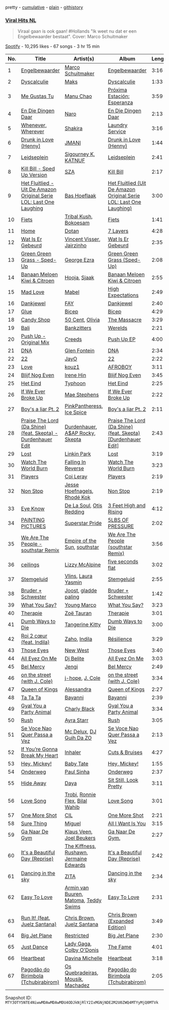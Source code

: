 pretty - [cumulative](/playlists/cumulative/37i9dQZF1DX7br4y32b7L8.md) - [plain](/playlists/plain/37i9dQZF1DX7br4y32b7L8) - [githistory](https://github.githistory.xyz/mackorone/spotify-playlist-archive/blob/main/playlists/plain/37i9dQZF1DX7br4y32b7L8)

### [Viral Hits NL](https://open.spotify.com/playlist/37i9dQZF1DX7br4y32b7L8)

> Viraal gaan is ook gaan! \#Hollands "Ik weet nu dat er een Engelbewaarder bestaat"\. Cover: Marco Schuitmaker

[Spotify](https://open.spotify.com/user/spotify) - 10,295 likes - 67 songs - 3 hr 15 min

| No. | Title | Artist(s) | Album | Length |
|---|---|---|---|---|
| 1 | [Engelbewaarder](https://open.spotify.com/track/2C2vSufLm1wLq2GjDH3iMh) | [Marco Schuitmaker](https://open.spotify.com/artist/5kukvi4C18gvtXbDS1eKjQ) | [Engelbewaarder](https://open.spotify.com/album/3c6Hst9lqpnnRRpEbP1RxH) | 3:16 |
| 2 | [Dyscalculie](https://open.spotify.com/track/0LNT7X2PU2gg8vpMZHC37n) | [Maks](https://open.spotify.com/artist/0s350tLzNbk3Vj7rwZHXSI) | [Dyscalculie](https://open.spotify.com/album/1hJBIeaY6hODwbYq0Zwsnk) | 1:33 |
| 3 | [Me Gustas Tu](https://open.spotify.com/track/6b37xrsNCWYIUphFBazqD6) | [Manu Chao](https://open.spotify.com/artist/6wH6iStAh4KIaWfuhf0NYM) | [Próxima Estación: Esperanza](https://open.spotify.com/album/4t1LLdXiWTfoywqricztFo) | 3:59 |
| 4 | [En Die Dingen Daar](https://open.spotify.com/track/5347LKOoRWFJxvxQY2SEAa) | [Naro](https://open.spotify.com/artist/5Kv6rQa5K5N440P21T9a0Y) | [En Die Dingen Daar](https://open.spotify.com/album/3Xh4eGqrVaSGTVtdvhgkv2) | 2:13 |
| 5 | [Whenever, Wherever](https://open.spotify.com/track/2lnzGkdtDj5mtlcOW2yRtG) | [Shakira](https://open.spotify.com/artist/0EmeFodog0BfCgMzAIvKQp) | [Laundry Service](https://open.spotify.com/album/4DyMK9x2gnmRkRa16zHaEV) | 3:16 |
| 6 | [Drunk in Love \(Henny\)](https://open.spotify.com/track/14xuT74kDW0LIPMsr5g5zf) | [JMANI](https://open.spotify.com/artist/1QR6WDewVzcY8JrxP5Gyj3) | [Drunk in Love \(Henny\)](https://open.spotify.com/album/3AUvqkp5zza0MWlpv5OAwn) | 1:44 |
| 7 | [Leidseplein](https://open.spotify.com/track/0Hi3vw8XJ14gs9zE721zmN) | [Sigourney K](https://open.spotify.com/artist/0JgazfmeUqlV0HSXvs7kvj), [KATNUF](https://open.spotify.com/artist/4xDh11zptvPADSQxvbiClo) | [Leidseplein](https://open.spotify.com/album/3qrxL8lc4PrftAnuTvxpgC) | 2:41 |
| 8 | [Kill Bill \- Sped Up Version](https://open.spotify.com/track/2ty6DmPnxVPpEFuB23XM0x) | [SZA](https://open.spotify.com/artist/7tYKF4w9nC0nq9CsPZTHyP) | [Kill Bill](https://open.spotify.com/album/63nEYsFMdabB1qkWCOhsv7) | 2:17 |
| 9 | [Het Fluitlied \- Uit De Amazon Original Serie LOL: Last One Laughing](https://open.spotify.com/track/5t1fL0fLCfDUvWnftRhGoh) | [Bas Hoeflaak](https://open.spotify.com/artist/3p0Geu5lSPEr8Z8rLopaTg) | [Het Fluitlied \(Uit De Amazon Original Serie LOL: Last One Laughing\)](https://open.spotify.com/album/3qU8G5qLcyDrg91GAjRqyt) | 3:00 |
| 10 | [Fiets](https://open.spotify.com/track/7dXXQRborTggr2w04Ofo1j) | [Tribal Kush](https://open.spotify.com/artist/7fr6F0dEvfSoZW3fJ5fvUD), [Bokoesam](https://open.spotify.com/artist/2NFWbreVmIEJG0iqIvLDOI) | [Fiets](https://open.spotify.com/album/7hqt1WB6yK6aqET4FW0yEg) | 1:41 |
| 11 | [Home](https://open.spotify.com/track/0BVUA3FXqQLvZb7r4T22NJ) | [Dotan](https://open.spotify.com/artist/1cwOthlzLBwN8Imbq7P71H) | [7 Layers](https://open.spotify.com/album/2rQtlZamCmgyyfXk30duG5) | 4:28 |
| 12 | [Wat Is Er Gebeurd](https://open.spotify.com/track/4SBsVlE0RPcONLZePOTpS5) | [Vincent Visser](https://open.spotify.com/artist/5Pt6RzzwjfVqE0TWHyK101), [Jairzinho](https://open.spotify.com/artist/4owt1GWUqAh4gsXT13roop) | [Wat Is Er Gebeurd](https://open.spotify.com/album/5QXDJtS4EHkcVK2mYYwCr7) | 2:35 |
| 13 | [Green Green Grass \- Sped\-Up](https://open.spotify.com/track/1gGeEcwqBNxVqjzjAWvS4N) | [George Ezra](https://open.spotify.com/artist/2ysnwxxNtSgbb9t1m2Ur4j) | [Green Green Grass \(Sped\-Up\)](https://open.spotify.com/album/147Dfr5kuQAK5bcNSuMDP0) | 2:08 |
| 14 | [Banaan Meloen Kiwi & Citroen](https://open.spotify.com/track/2PPViwxoP2YtX3S2BUxTdj) | [Hooja](https://open.spotify.com/artist/054fVwphDX8QB8Pm7IjRcL), [Sjaak](https://open.spotify.com/artist/2YjydjpJfm9VAtiV0XRmkm) | [Banaan Meloen Kiwi & Citroen](https://open.spotify.com/album/5pNo8aSlYbMJf9Nb3VZ2os) | 2:55 |
| 15 | [Mad Love](https://open.spotify.com/track/6ImEBuxsbuTowuHmg3Z2FO) | [Mabel](https://open.spotify.com/artist/1MIVXf74SZHmTIp4V4paH4) | [High Expectations](https://open.spotify.com/album/2X7koaJ4bojj8zMqacqIhW) | 2:49 |
| 16 | [Dankjewel](https://open.spotify.com/track/6qlsnYLcPkZFxv0t2Koko8) | [FAY](https://open.spotify.com/artist/2rYvyXWazKzVHanTL5GyCE) | [Dankjewel](https://open.spotify.com/album/4et19MNXHj4zo9e9IGCJlW) | 2:40 |
| 17 | [Glue](https://open.spotify.com/track/2aJDlirz6v2a4HREki98cP) | [Bicep](https://open.spotify.com/artist/73A3bLnfnz5BoQjb4gNCga) | [Bicep](https://open.spotify.com/album/4psDRFbIlUM1KUb1omccXo) | 4:29 |
| 18 | [Candy Shop](https://open.spotify.com/track/5D2mYZuzcgjpchVY1pmTPh) | [50 Cent](https://open.spotify.com/artist/3q7HBObVc0L8jNeTe5Gofh), [Olivia](https://open.spotify.com/artist/5YBSzuCs7WaFKNr7Bky0Uf) | [The Massacre](https://open.spotify.com/album/2pidzXTaHV4WaIJYRxKDCH) | 3:29 |
| 19 | [Bali](https://open.spotify.com/track/185P7rSD4EGHKzCerrvYtF) | [Bankzitters](https://open.spotify.com/artist/1g9nyCbUH0kbNgXAsw7tUB) | [Werelds](https://open.spotify.com/album/3t4KOvneZlS2VqTvEhvNPJ) | 2:21 |
| 20 | [Push Up \- Original Mix](https://open.spotify.com/track/0pfP5XgWsu3uDB6NygGBEq) | [Creeds](https://open.spotify.com/artist/2gW0M5fn2r7Lo4Hn1r8HZ5) | [Push Up EP](https://open.spotify.com/album/78XpOkI7hXvDvO0prSJJ4b) | 4:00 |
| 21 | [DNA](https://open.spotify.com/track/1CijnKFb3kqusDnNJrAJn1) | [Glen Fontein](https://open.spotify.com/artist/7oeQm1xiTWTKyq2DY42Hpq) | [DNA](https://open.spotify.com/album/4VFNlHIFWlwoknoAsJTyuu) | 2:34 |
| 22 | [22](https://open.spotify.com/track/1QxTmNDHFmgaxgAolqqgAD) | [JayO](https://open.spotify.com/artist/1IMENE2OCzsrXuu62aW1mD) | [22](https://open.spotify.com/album/4fAL4TmJZ3gnmfgYyM5vLC) | 2:22 |
| 23 | [Love](https://open.spotify.com/track/5zgOQGcG0oTDUQVc45q1BY) | [kouz1](https://open.spotify.com/artist/3siTsIx6IEreSUva7pVnZ8) | [AFROBOY](https://open.spotify.com/album/1kjMaJivlo6PglDSbF9gK1) | 3:11 |
| 24 | [Blijf Nog Even](https://open.spotify.com/track/1HjMwU04KY9TEeNG4MRC3S) | [Irene Hin](https://open.spotify.com/artist/1nn5bv6HhgES2y2qXam8ej) | [Blijf Nog Even](https://open.spotify.com/album/51tulVCxklGWd6DXqAtmIZ) | 3:45 |
| 25 | [Het Eind](https://open.spotify.com/track/2umHBbVBhktAVcU5U6L2BY) | [Typhoon](https://open.spotify.com/artist/6kBlEsdNeNW2qnmW56xDhx) | [Het Eind](https://open.spotify.com/album/2IsYJShE9eFjUwvkVuIOrG) | 2:25 |
| 26 | [If We Ever Broke Up](https://open.spotify.com/track/6maTPqynTmrkWIralgGaoP) | [Mae Stephens](https://open.spotify.com/artist/311uEW9rt5g2NmzjGEKS2E) | [If We Ever Broke Up](https://open.spotify.com/album/4eadTzshRApGna6Ppz5XwO) | 2:22 |
| 27 | [Boy's a liar Pt\. 2](https://open.spotify.com/track/6AQbmUe0Qwf5PZnt4HmTXv) | [PinkPantheress](https://open.spotify.com/artist/78rUTD7y6Cy67W1RVzYs7t), [Ice Spice](https://open.spotify.com/artist/3LZZPxNDGDFVSIPqf4JuEf) | [Boy's a liar Pt\. 2](https://open.spotify.com/album/6cVfHBcp3AdpYY0bBglkLN) | 2:11 |
| 28 | [Praise The Lord \(Da Shine\) \(feat\. Skepta\) \- Durdenhauer Edit](https://open.spotify.com/track/7jQkiAaa4XYYsPH3rcfcWo) | [Durdenhauer](https://open.spotify.com/artist/2CaWJMR1eyvq8n5h96ggJC), [A$AP Rocky](https://open.spotify.com/artist/13ubrt8QOOCPljQ2FL1Kca), [Skepta](https://open.spotify.com/artist/2p1fiYHYiXz9qi0JJyxBzN) | [Praise The Lord \(Da Shine\) \(feat\. Skepta\) \[Durdenhauer Edit\]](https://open.spotify.com/album/6uVc1jXybFsyaLi48p8zYu) | 2:43 |
| 29 | [Lost](https://open.spotify.com/track/373gDROnujxNTFa1FojYIl) | [Linkin Park](https://open.spotify.com/artist/6XyY86QOPPrYVGvF9ch6wz) | [Lost](https://open.spotify.com/album/7bN4OM5mtWq0UrAxdN6qMC) | 3:19 |
| 30 | [Watch The World Burn](https://open.spotify.com/track/4CiVz4bw7X1zjCaJ5ZwxUS) | [Falling In Reverse](https://open.spotify.com/artist/2CmaKO2zEGJ1NWpS1yfVGz) | [Watch The World Burn](https://open.spotify.com/album/5SjHojBg6zfZHMqWYjFzFE) | 3:23 |
| 31 | [Players](https://open.spotify.com/track/6UN73IYd0hZxLi8wFPMQij) | [Coi Leray](https://open.spotify.com/artist/6AMd49uBDJfhf30Ak2QR5s) | [Players](https://open.spotify.com/album/4cAAsw7mPkGt15GXQzWlrM) | 2:19 |
| 32 | [Non Stop](https://open.spotify.com/track/2hKpOD0fp1q1Al6XbCkM0p) | [Jesse Hoefnagels](https://open.spotify.com/artist/6TqU4DvvYvem6oqVn9PM8q), [Rhodé Kok](https://open.spotify.com/artist/47oMdNjsvbREik3zoNlbL6) | [Non Stop](https://open.spotify.com/album/7IgIudLVXxMySJRQ3P0p09) | 2:19 |
| 33 | [Eye Know](https://open.spotify.com/track/4xQMFoD33vx6stB1UzfA6s) | [De La Soul](https://open.spotify.com/artist/1Z8ODXyhEBi3WynYw0Rya6), [Otis Redding](https://open.spotify.com/artist/60df5JBRRPcnSpsIMxxwQm) | [3 Feet High and Rising](https://open.spotify.com/album/34LxHI9x14qXUOS8AWRrYD) | 4:12 |
| 34 | [PAINTING PICTURES](https://open.spotify.com/track/7oLKoGzQVwjZ91AzCn560T) | [Superstar Pride](https://open.spotify.com/artist/3FBEsNyIwRnOHOf1Rv3SLa) | [5LBS OF PRESSURE](https://open.spotify.com/album/0OQjYkxlKHsQwYLJziIQrI) | 2:02 |
| 35 | [We Are The People \- southstar Remix](https://open.spotify.com/track/3vLMN02wGnPBdjRVvewedS) | [Empire of the Sun](https://open.spotify.com/artist/67hb7towEyKvt5Z8Bx306c), [southstar](https://open.spotify.com/artist/1GVuCyb4PlArufUZDUnRQi) | [We Are The People \(southstar Remix\)](https://open.spotify.com/album/28E0EqraSPvGhUQ0jNkUvb) | 3:56 |
| 36 | [ceilings](https://open.spotify.com/track/2L9N0zZnd37dwF0clgxMGI) | [Lizzy McAlpine](https://open.spotify.com/artist/1GmsPCcpKgF9OhlNXjOsbS) | [five seconds flat](https://open.spotify.com/album/68L5xVV9wydotfDXEik7eD) | 3:02 |
| 37 | [Stemgeluid](https://open.spotify.com/track/1HFFfvXM13DA5hYt6SjhZj) | [Vlins](https://open.spotify.com/artist/3qV1LDx1ZWWJVdnLuVXAB5), [Laura Yasmin](https://open.spotify.com/artist/2ifdw2Mu8P2fCey9VLhuu2) | [Stemgeluid](https://open.spotify.com/album/31q5PSjc9lvGbg6glT3dsk) | 2:55 |
| 38 | [Bruder + Schwester](https://open.spotify.com/track/5w0aZKZX1ICmjqHNcFWi87) | [Joost](https://open.spotify.com/artist/6s5ubAp65wXoTZefE01RNR), [gladde paling](https://open.spotify.com/artist/6GVd3327JY65jGWX4X3wHS) | [Bruder + Schwester](https://open.spotify.com/album/0AdOCPNJYVXoy3CTGkxkIu) | 1:42 |
| 39 | [What You Say?](https://open.spotify.com/track/22quZFeltYbo325rn3ktTe) | [Young Marco](https://open.spotify.com/artist/7zpN81tVvPwlHcJSkSCyRa) | [What You Say?](https://open.spotify.com/album/2yRIzD4GpnSNlGw5gt0Y1o) | 3:23 |
| 40 | [Therapie](https://open.spotify.com/track/323zcUSa2qrq0aUAwL30sT) | [Zoë Tauran](https://open.spotify.com/artist/5fg02ZNJViLdPyxJnRdcsi) | [Therapie](https://open.spotify.com/album/7K56y28CXxhIvGI2MKcHIO) | 3:01 |
| 41 | [Dumb Ways to Die](https://open.spotify.com/track/180MVaidIYWpB1MSYEv5BI) | [Tangerine Kitty](https://open.spotify.com/artist/3pJh0RWw3DrGBnS70xcI2T) | [Dumb Ways to Die](https://open.spotify.com/album/4Bd3TKczuye0zb8w9i45R6) | 3:00 |
| 42 | [Roi 2 cœur \(feat\. Indila\)](https://open.spotify.com/track/6nYW5D9TyWomuS9hW6wDuY) | [Zaho](https://open.spotify.com/artist/0vN920jukdAbErvjo2OJ2o), [Indila](https://open.spotify.com/artist/0FEJqmeLRzsXj8hgcZaAyB) | [Résilience](https://open.spotify.com/album/7pv5ansWsFSWQbN7uTJvQ2) | 3:29 |
| 43 | [Those Eyes](https://open.spotify.com/track/50x1Ic8CaXkYNvjmxe3WXy) | [New West](https://open.spotify.com/artist/69bG9tC62d8oTFC9aTTosn) | [Those Eyes](https://open.spotify.com/album/7rItmPh0tZpMKcFXBScaU8) | 3:40 |
| 44 | [All Eyez On Me](https://open.spotify.com/track/0MC0XrSB9VlufcxjajG92k) | [Dj Belite](https://open.spotify.com/artist/0kDOao6cVpYBKRLPXokuDF) | [All Eyez On Me](https://open.spotify.com/album/2iDmnDgDaetfIEelbvD0gL) | 3:03 |
| 45 | [Bel Mercy](https://open.spotify.com/track/7udjTmsTZqdB1xLOHGJ8dM) | [Jengi](https://open.spotify.com/artist/4lgrPvofm0IT605L9OrOTN) | [Bel Mercy](https://open.spotify.com/album/1Fmu97Zy0zsnp63rPPsOFF) | 2:49 |
| 46 | [on the street \(with J\. Cole\)](https://open.spotify.com/track/5wxYxygyHpbgv0EXZuqb9V) | [j\-hope](https://open.spotify.com/artist/0b1sIQumIAsNbqAoIClSpy), [J\. Cole](https://open.spotify.com/artist/6l3HvQ5sa6mXTsMTB19rO5) | [on the street \(with J\. Cole\)](https://open.spotify.com/album/70xdtgH5XuYTqBNdNbUwGO) | 3:34 |
| 47 | [Queen of Kings](https://open.spotify.com/track/14LdhxElpZS0rKVV4nxtdA) | [Alessandra](https://open.spotify.com/artist/35HMF6Y8dSzNfeJs3X65fw) | [Queen of Kings](https://open.spotify.com/album/6Fkp68IAnNvIRJ8rm1MxhB) | 2:27 |
| 48 | [Ta Ta Ta](https://open.spotify.com/track/3rmqNsOiGqqvFNTmGlzl4R) | [Bayanni](https://open.spotify.com/artist/6FbCERtE2CKqEWihHMYjcG) | [Bayanni](https://open.spotify.com/album/0XIgw74GKfTD6MCOHzhovL) | 2:39 |
| 49 | [Gyal You a Party Animal](https://open.spotify.com/track/6bOLRTULQUiXeVnxOIPZVA) | [Charly Black](https://open.spotify.com/artist/5sK8BsvyDl4TFA6KaBf8or) | [Gyal You a Party Animal](https://open.spotify.com/album/0AuidICCpJQTwjMajndF4h) | 3:34 |
| 50 | [Rush](https://open.spotify.com/track/1rrqJ9QkOBYJlsZgqqwxgB) | [Ayra Starr](https://open.spotify.com/artist/3ZpEKRjHaHANcpk10u6Ntq) | [Rush](https://open.spotify.com/album/6CvEsGBD3JdbDKpmJaXn2E) | 3:05 |
| 51 | [Se Voce Nao Quer Passa a Vez](https://open.spotify.com/track/7snnTlaWaN39nfN1PhUaT8) | [Mc Delux](https://open.spotify.com/artist/3l4fsEzoeabsET7ddv0lZW), [DJ Guih Da ZO](https://open.spotify.com/artist/0rb23mC6LLZ3o15qcdSzjx) | [Se Voce Nao Quer Passa a Vez](https://open.spotify.com/album/7mSEULBduMtsKcy7w7QgWk) | 2:13 |
| 52 | [If You’re Gonna Break My Heart](https://open.spotify.com/track/2UdLLIJygjz2yiOa3GVMV0) | [Inhaler](https://open.spotify.com/artist/6lyMYewq2SuTFIXgiv7OxH) | [Cuts & Bruises](https://open.spotify.com/album/2qZd7lp0lLRjeFe0O9Ou6S) | 4:27 |
| 53 | [Hey, Mickey!](https://open.spotify.com/track/3RKjTYlQrtLXCq5ncswBPp) | [Baby Tate](https://open.spotify.com/artist/3IJ21966TwNZI24MwZHMu4) | [Hey, Mickey!](https://open.spotify.com/album/1kKF2bWhCvSNNmWFqQVFei) | 1:55 |
| 54 | [Onderweg](https://open.spotify.com/track/0gekZRV95IfIVeJTtJHa2v) | [Paul Sinha](https://open.spotify.com/artist/0Uev3WqwkRc17NqfsvVv4K) | [Onderweg](https://open.spotify.com/album/44KUJqwC7TJcUcQNqhMRAX) | 2:37 |
| 55 | [Hide Away](https://open.spotify.com/track/7fPyCCiXVwbzPQ1MtoUChl) | [Daya](https://open.spotify.com/artist/6Dd3NScHWwnW6obMFbl1BH) | [Sit Still, Look Pretty](https://open.spotify.com/album/3NoYyHEGIa8as1c0cisZAt) | 3:11 |
| 56 | [Love Song](https://open.spotify.com/track/65PPYvLLxqXwYEIdpW8fy6) | [Trobi](https://open.spotify.com/artist/0MBLQbpbPvJ4oXM0Cj4aKR), [Ronnie Flex](https://open.spotify.com/artist/5eir5zFJpES4j7gsymbVyl), [Bilal Wahib](https://open.spotify.com/artist/5wV3FoaNbDB6X9INuQvs1K) | [Love Song](https://open.spotify.com/album/5gSWvabgQgkAa7whhV3jA7) | 3:01 |
| 57 | [One More Shot](https://open.spotify.com/track/79uXvsyNG97zMLLq4bloRa) | [CIL](https://open.spotify.com/artist/1bBo1QjmPP5CfMiEsxmZxU) | [One More Shot](https://open.spotify.com/album/1uKIVSfEfjC8OjoUueYZOT) | 2:21 |
| 58 | [Sure Thing](https://open.spotify.com/track/0JXXNGljqupsJaZsgSbMZV) | [Miguel](https://open.spotify.com/artist/360IAlyVv4PCEVjgyMZrxK) | [All I Want Is You](https://open.spotify.com/album/493HYe7N5pleudEZRyhE7R) | 3:15 |
| 59 | [Ga Naar De Gym](https://open.spotify.com/track/0ILN49UubBDhmYcGiIvbQ0) | [Klaus Veen](https://open.spotify.com/artist/5hEZc6Innys0o99gLeha3K), [Joel Beukers](https://open.spotify.com/artist/4kRCRlh1eQG31dr3fGTHKF) | [Ga Naar De Gym.](https://open.spotify.com/album/3SYhaoBhD7NE7dteRlCuW6) | 2:27 |
| 60 | [It's a Beautiful Day \(Reprise\)](https://open.spotify.com/track/0mNi3gEjt1CmZVhXFFjx8d) | [The Kiffness](https://open.spotify.com/artist/6t41YgqHULlgOq9TK1kcrG), [Rushawn](https://open.spotify.com/artist/7rL0vdXxFkfSWJ46p57yfB), [Jermaine Edwards](https://open.spotify.com/artist/2wUjzAPBw9nmHPSdyNG87K) | [It's a Beautiful Day \(Reprise\)](https://open.spotify.com/album/5y16jXfwpM8ZrZ2nnNRVlP) | 2:42 |
| 61 | [Dancing in the sky](https://open.spotify.com/track/2JuWcnU7ifoIaIzQXNH6hk) | [ZITA](https://open.spotify.com/artist/05QNFSNYfQhYxUJUoFtEEk) | [Dancing in the sky](https://open.spotify.com/album/2L8ds3AKfmgpyrB8Z584PM) | 2:34 |
| 62 | [Easy To Love](https://open.spotify.com/track/36fFojPImg5YSuktc7ph3j) | [Armin van Buuren](https://open.spotify.com/artist/0SfsnGyD8FpIN4U4WCkBZ5), [Matoma](https://open.spotify.com/artist/4YXycRbyyAE0wozTk7QMEq), [Teddy Swims](https://open.spotify.com/artist/33qOK5uJ8AR2xuQQAhHump) | [Easy To Love](https://open.spotify.com/album/5yFZxRJaW7Vrc7lV8cXl7s) | 2:31 |
| 63 | [Run It! \(feat\. Juelz Santana\)](https://open.spotify.com/track/7xYnUQigPoIDAMPVK79NEq) | [Chris Brown](https://open.spotify.com/artist/7bXgB6jMjp9ATFy66eO08Z), [Juelz Santana](https://open.spotify.com/artist/6Uh8uJyN9g7oFjDK16nJgb) | [Chris Brown \(Expanded Edition\)](https://open.spotify.com/album/49gaz5rhWWgqCw61M9700v) | 3:49 |
| 64 | [Big Jet Plane](https://open.spotify.com/track/6nYJWAPKIJfXIKtiYc4P4O) | [Restricted](https://open.spotify.com/artist/7mx6iGwPF157vXwYcl1DQ3) | [Big Jet Plane](https://open.spotify.com/album/23tdjMIkPQkeNJX9dS0bLW) | 2:30 |
| 65 | [Just Dance](https://open.spotify.com/track/2x7MyWybabEz6Y6wvHuwGE) | [Lady Gaga](https://open.spotify.com/artist/1HY2Jd0NmPuamShAr6KMms), [Colby O'Donis](https://open.spotify.com/artist/7fObcBw9VM3x7ntWKCYl0z) | [The Fame](https://open.spotify.com/album/1jpUMnKpRlng1OJN7LJauV) | 4:01 |
| 66 | [Heartbeat](https://open.spotify.com/track/4QlRUzRXS4fCyrlVBLXg8r) | [Davina Michelle](https://open.spotify.com/artist/6OG9fZ1LKXyL0hShRmmnq1) | [Heartbeat](https://open.spotify.com/album/6BK9a0A1iFK11y9FvFDTvl) | 3:18 |
| 67 | [Pagodão do Birimbola \(Tchubirabirom\)](https://open.spotify.com/track/24llggQslFoCamLMIg3Jka) | [Os Quebradeiras](https://open.spotify.com/artist/4ttjWi3eElnVE8qPjqhj9x), [Mousik](https://open.spotify.com/artist/0QTxqtxb1Ynangd0fpm3PM), [Machadez](https://open.spotify.com/artist/1CbWrXtZpVnkN8cstE2VL2) | [Pagodão do Birimbola \(Tchubirabirom\)](https://open.spotify.com/album/2VQvcst1qXdFNY3HwfCM5H) | 2:05 |

Snapshot ID: `MTY3OTY5NTE4NiwwMDAwMDAwMDU4ODJkNjRlY2IxMGNjNDE2M2U0ZWQ4MTYyMjQ0MTVk`
